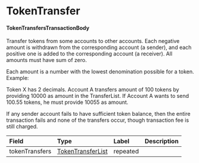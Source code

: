 # TokenTransfer



#### TokenTransfersTransactionBody <a id="proto.TokenTransfersTransactionBody"></a>

Transfer tokens from some accounts to other accounts. Each negative amount is withdrawn from the corresponding account \(a sender\), and each positive one is added to the corresponding account \(a receiver\). All amounts must have sum of zero.

Each amount is a number with the lowest denomination possible for a token. Example:

Token X has 2 decimals. Account A transfers amount of 100 tokens by providing 10000 as amount in the TransferList. If Account A wants to send 100.55 tokens, he must provide 10055 as amount.

If any sender account fails to have sufficient token balance, then the entire transaction fails and none of the transfers occur, though transaction fee is still charged.

| Field | Type | Label | Description |
| :--- | :--- | :--- | :--- |
| tokenTransfers | [TokenTransferList](file:///Users/simihunjan/Downloads/hedera-services-master/hapi-proto/HAPI.html#proto.TokenTransferList) | repeated |  |

